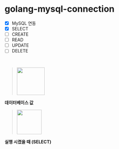 # golang-mysql-connection

- [x] MySQL 연동
- [x] SELECT
- [ ] CREATE
- [ ] READ
- [ ] UPDATE
- [ ] DELETE
<br>


> <img src="https://i.postimg.cc/0y1h1rbP/sqltest.png" height="90"/>
**데이터베이스 값**
> <img src="https://i.postimg.cc/sgm0hmD0/gotest.png" height="80"/>
**실행 시켰을 때 (SELECT)**
